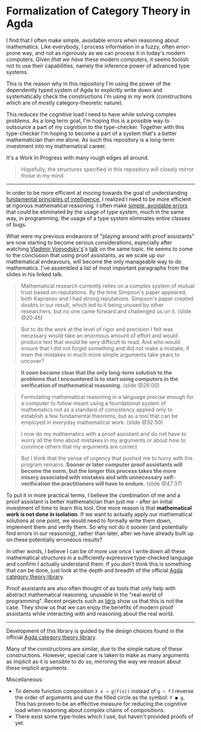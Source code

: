 # Formalization of Category Theory in Agda

I find that I often make simple, avoidable errors when reasoning about mathematics.
Like everybody, I process information in a fuzzy, often error-prone way, and not as rigorously as we can process it in today's modern computers.
Given _that we have_ these modern computers, it seems foolish not to use their capabilities, namely the inference power of advanced type systems.

This is the reason why in this repository I'm using the power of the dependently typed system of Agda to explicitly write down and systematically check the constructions I'm using in my work (constructions which are of mostly category-theoretic nature).

This reduces the cognitive load I need to have while solving complex problems. As a long term goal, I'm hoping this is a possible way to outsource a part of my cognition to the type-checker. Together with this type-checker I'm hoping to become a part of a system that's a better mathematician than me alone.
As such this repository is a long-term investment into my mathematical career.

It's a Work In Progress with many rough edges all around.

> Hopefully, the structures specified in this repository will closely mirror those in my mind.

---

In order to be more efficient at moving towards the goal of understanding [fundamental principles of intelligence](https://www.brunogavranovic.com/about.html), I realized I need to be more efficient at rigorous mathematical reasoning. I often make [simple, avoidable errors](https://twitter.com/bgavran3/status/1166852731899957249) that could be eliminated by the usage of type system, much in the same way, in programming, the usage of a type system eliminates entire classes of bugs.

What were my previous endeavors of "playing around with proof assistants" are now starting to become serious considerations, especially after watching [Vladimir Voevodsky's](https://en.wikipedia.org/wiki/Vladimir_Voevodsky)'s [talk](https://www.youtube.com/watch?v=E9RiR9AcXeE) on the same topic. He seems to come to the conclusion that using proof assistants, as we scale up our mathematical endeavours, will become the only manageable way to do mathematics. I've assembled a list of most important paragraphs from the slides in his linked talk.

> Mathematical research currently relies on a complex system of mutual trust based on reputations. By the time Simpson's paper appeared, both Kapranov and I had strong reputations. Simpson's paper created doubts in our result, which led to it being unused by other researchers, but no one came forward and challenged us on it. (slide @20:46)

> But to do the work at the level of rigor and precision I felt was necessary would take an enormous amount of effort and would produce text that would be very difficult to read. And who would ensure that I did not forget something and did not make a mistake, if even the mistakes in much more simple arguments take years to uncover?

> **It soon became clear that the only long-term solution to the problems that I encountered is to start using computers in the verification of mathematical reasoning.** (slide @26:00)

> Formulating mathematical reasoning in a language precise enough for a computer to follow meant using a foundational system of mathematics not as a standard of consistency applied only to establish a few fundamental theorems, but as a tool that can be employed in everyday mathematical work. (slide @32:50)

> I now do my mathematics with a proof assistant and do not have to worry all the time about mistakes in my arguments or about how to convince others that my arguments are correct

> But I think that the sense of urgency that pushed me to hurry with the program remains. **Sooner or later computer proof assistants will become the norm, but the longer this process takes the more misery associated with mistakes and with unnecessary self-verification the practitioners will have to endure.** (slide @47:37)

To put it in more practical terms, I believe the combination of me and a proof assistant is better mathematician than just me - after an initial investment of time to learn this tool.
One more reason is that **mathematical work is not done in isolation**. If we want to actually apply our mathematical solutions at one point, we would need to formally write them down, implement them and verify them. So why not do it sooner (and potentially find errors in our reasoning), rather than later, after we have already built up on these potentially erroneous results?

In other words, I believe I can be of more use once I write down all these mathematical structures in a sufficiently expressive type-checked language and confirm I actually understand them. If you don't think this is something that can be done, just look at the depth and breadth of the official [Agda category theory library](https://github.com/agda/agda-categories/tree/master/Categories).

Proof assistants are also often thought of as tools that only help with abstract mathematical reasoning, unusable in the "real world of programming". Recent projects such as [Idris](https://www.youtube.com/watch?v=DRq2NgeFcO0) show us that this is not the case. They show us that we can enjoy the benefits of modern proof assistants while interacting with and reasoning about the real world.

---

Development of this library is guided by the design choices found in the official [Agda category theory library](https://github.com/agda/agda-categories/tree/master/Categories).

Many of the constructions are similar, due to the simple nature of these constructions. However, special care is taken to make as many arguments as implicit as it is sensible to do so, mirroring the way we _reason_ about these implicit arguments.


Miscellaneous:
* To denote function composition `λ x → g(f(x))` instead of `g ∘ f` I reverse the order of arguments and use the filled circle as the symbol: `f ● g`. This has proven to be an effective measure for reducing the cognitive load when reasoning about complex chains of compositions.
* There exist some type-holes which I use, but haven't provided proofs of yet.
